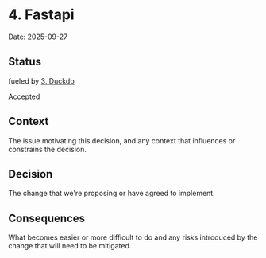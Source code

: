 # 4. Fastapi

Date: 2025-09-27

## Status

fueled by [3. Duckdb](0003-duckdb.md)

Accepted

## Context

The issue motivating this decision, and any context that influences or constrains the decision.

## Decision

The change that we're proposing or have agreed to implement.

## Consequences

What becomes easier or more difficult to do and any risks introduced by the change that will need to be mitigated.
